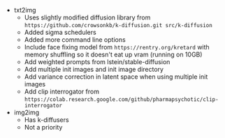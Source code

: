 - txt2img
  - Uses slightly modified diffusion library from `https://github.com/crowsonkb/k-diffusion.git src/k-diffusion`
  - Added sigma schedulers
  - Added more command line options
  - Include face fixing model from `https://rentry.org/kretard` with memory shuffling so it doesn't eat up vram (running on 10GB)
  - Add weighted prompts from lstein/stable-diffusion
  - Add multiple init images and init image directory
  - Add variance correction in latent space when using multiple init images
  - Add clip interrogator from `https://colab.research.google.com/github/pharmapsychotic/clip-interrogator`
- img2img
  - Has k-diffusers
  - Not a priority